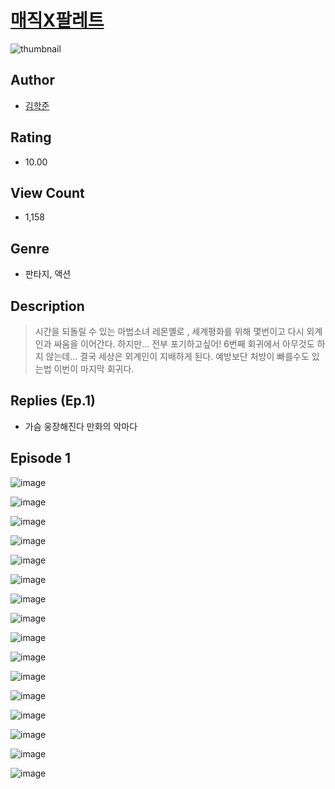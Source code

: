 # [매직X팔레트](https://comic.naver.com/challenge/list?titleId=810876)
![thumbnail](https://image-comic.pstatic.net/user_contents_data/challenge_comic/2023/05/24/344192/upload_4135487769486111587_480x623.jpeg)

## Author
- [김학준](https://comic.naver.com/artistTitle?id=344192)

## Rating
- 10.00

## View Count
- 1,158

## Genre
- 판타지, 액션

## Description
> 시간을 되돌릴 수 있는 마법소녀 레몬옐로 , 세계평화를 위해 몇번이고 다시 외계인과 싸움을 이어간다. 하지만... 전부 포기하고싶어! 6번째 회귀에서 아무것도 하지 않는데... 결국 세상은 외계인이 지배하게 된다. 예방보단 처방이 빠를수도 있는법 이번이 마지막 회귀다.

## Replies (Ep.1)
- 가슴 웅장해진다 만화의 악마다

## Episode 1
![image](https://image-comic.pstatic.net/user_contents_data/challenge_comic/2023/05/24/344192/upload_7161111746456139569.jpeg)

![image](https://image-comic.pstatic.net/user_contents_data/challenge_comic/2023/05/24/344192/upload_7365184433167939685.jpeg)

![image](https://image-comic.pstatic.net/user_contents_data/challenge_comic/2023/05/24/344192/upload_4122592898999083622.jpeg)

![image](https://image-comic.pstatic.net/user_contents_data/challenge_comic/2023/05/24/344192/upload_7149294410997917025.jpeg)

![image](https://image-comic.pstatic.net/user_contents_data/challenge_comic/2023/05/24/344192/upload_4121465896104571440.jpeg)

![image](https://image-comic.pstatic.net/user_contents_data/challenge_comic/2023/05/24/344192/upload_3472669144916572208.jpeg)

![image](https://image-comic.pstatic.net/user_contents_data/challenge_comic/2023/05/24/344192/upload_3558519030026942305.jpeg)

![image](https://image-comic.pstatic.net/user_contents_data/challenge_comic/2023/05/24/344192/upload_4122821575942681185.jpeg)

![image](https://image-comic.pstatic.net/user_contents_data/challenge_comic/2023/05/24/344192/upload_3689628112223822694.jpeg)

![image](https://image-comic.pstatic.net/user_contents_data/challenge_comic/2023/05/24/344192/upload_4121695504334939235.jpeg)

![image](https://image-comic.pstatic.net/user_contents_data/challenge_comic/2023/05/24/344192/upload_7378128962928796208.jpeg)

![image](https://image-comic.pstatic.net/user_contents_data/challenge_comic/2023/05/24/344192/upload_7089902082827041077.jpeg)

![image](https://image-comic.pstatic.net/user_contents_data/challenge_comic/2023/05/24/344192/upload_3559031608569770547.jpeg)

![image](https://image-comic.pstatic.net/user_contents_data/challenge_comic/2023/05/24/344192/upload_3990862588454252645.jpeg)

![image](https://image-comic.pstatic.net/user_contents_data/challenge_comic/2023/05/24/344192/upload_3991369278614485047.jpeg)

![image](https://image-comic.pstatic.net/user_contents_data/challenge_comic/2023/05/24/344192/upload_3688501297505712179.jpeg)
